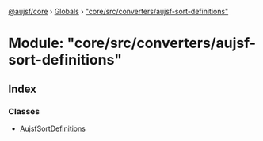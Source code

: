 [@aujsf/core](../README.md) › [Globals](../globals.md) › ["core/src/converters/aujsf-sort-definitions"](_core_src_converters_aujsf_sort_definitions_.md)

# Module: "core/src/converters/aujsf-sort-definitions"

## Index

### Classes

* [AujsfSortDefinitions](../classes/_core_src_converters_aujsf_sort_definitions_.aujsfsortdefinitions.md)
